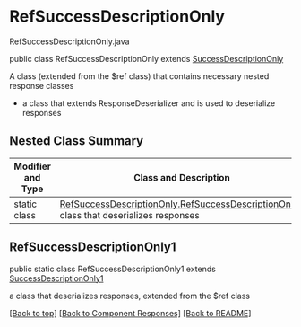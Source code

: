 # RefSuccessDescriptionOnly
RefSuccessDescriptionOnly.java

public class RefSuccessDescriptionOnly extends [SuccessDescriptionOnly](../../components/responses/SuccessDescriptionOnly.md)

A class (extended from the $ref class) that contains necessary nested response classes
- a class that extends ResponseDeserializer and is used to deserialize responses

## Nested Class Summary
| Modifier and Type | Class and Description |
| ----------------- | --------------------- |
| static class | [RefSuccessDescriptionOnly.RefSuccessDescriptionOnly1](#refsuccessdescriptiononly1)<br> class that deserializes responses |

## RefSuccessDescriptionOnly1
public static class RefSuccessDescriptionOnly1 extends [SuccessDescriptionOnly1](../../components/responses/SuccessDescriptionOnly.md#successdescriptiononly1)<br>

a class that deserializes responses, extended from the $ref class


[[Back to top]](#top) [[Back to Component Responses]](../../../README.md#Component-Responses) [[Back to README]](../../../README.md)
